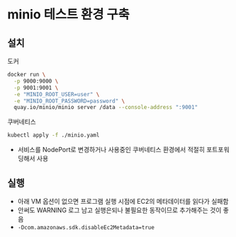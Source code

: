 # minio 테스트 환경 구축

## 설치
도커

```bash
docker run \
  -p 9000:9000 \
  -p 9001:9001 \
  -e "MINIO_ROOT_USER=user" \
  -e "MINIO_ROOT_PASSWORD=password" \
  quay.io/minio/minio server /data --console-address ":9001"
```

쿠버네티스
```bash
kubectl apply -f ./minio.yaml
```
- 서비스를 NodePort로 변경하거나 사용중인 쿠버네티스 환경에서 적절히 포트포워딩해서 사용

## 실행
- 아래 VM 옵션이 없으면 프로그램 실행 시점에 EC2의 메타데이터를 읽다가 실패함
- 안써도 WARNING 로그 남고 실행은되나 불필요한 동작이므로 추가해주는 것이 좋음
- `-Dcom.amazonaws.sdk.disableEc2Metadata=true`